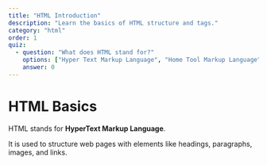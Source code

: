 ```yaml
---
title: "HTML Introduction"
description: "Learn the basics of HTML structure and tags."
category: "html"
order: 1
quiz:
  - question: "What does HTML stand for?"
    options: ["Hyper Text Markup Language", "Home Tool Markup Language", "Hyperlinks and Text Markup Language"]
    answer: 0
---
```


# HTML Basics

HTML stands for **HyperText Markup Language**.

It is used to structure web pages with elements like headings, paragraphs, images, and links.

<LiveHTML initialCode="<h1>Hello HTML!</h1><p>Edit this example.</p>" />
